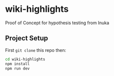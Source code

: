 # wiki-highlights
Proof of Concept for hypothesis testing from Inuka 

## Project Setup

First `git clone` this repo then:

```sh
cd wiki-highlights
npm install
npm run dev
```
